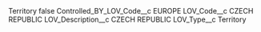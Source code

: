<?xml version="1.0" encoding="UTF-8"?>
<CustomMetadata xmlns="http://soap.sforce.com/2006/04/metadata" xmlns:xsi="http://www.w3.org/2001/XMLSchema-instance" xmlns:xsd="http://www.w3.org/2001/XMLSchema">
    <label>Territory</label>
    <protected>false</protected>
    <values>
        <field>Controlled_BY_LOV_Code__c</field>
        <value xsi:type="xsd:string">EUROPE</value>
    </values>
    <values>
        <field>LOV_Code__c</field>
        <value xsi:type="xsd:string">CZECH REPUBLIC</value>
    </values>
    <values>
        <field>LOV_Description__c</field>
        <value xsi:type="xsd:string">CZECH REPUBLIC</value>
    </values>
    <values>
        <field>LOV_Type__c</field>
        <value xsi:type="xsd:string">Territory</value>
    </values>
</CustomMetadata>
